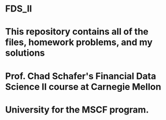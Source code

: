# FDS_II

# This repository contains all of the files, homework problems, and my solutions
# Prof. Chad Schafer's Financial Data Science II course at Carnegie Mellon
# University for the MSCF program.
